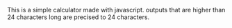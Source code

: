 This is a simple calculator made with javascript.
outputs that are higher than 24 characters long are precised to 24 characters.
